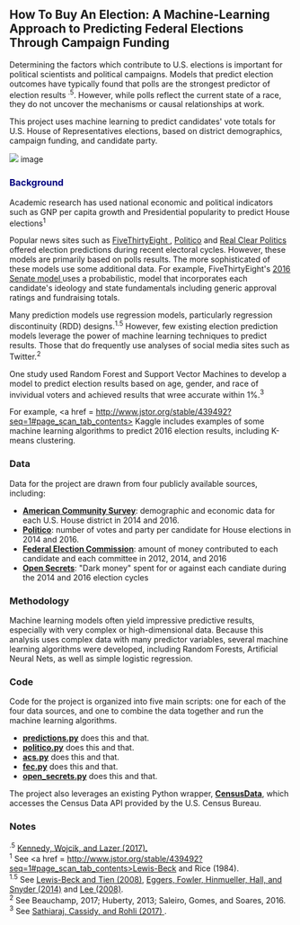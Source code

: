 ## How To Buy An Election: A Machine-Learning Approach to Predicting Federal Elections Through Campaign Funding

Determining the factors which contribute to U.S. elections is important for political scientists and political campaigns. Models that predict election outcomes have typically found that polls are the strongest predictor of election results <sup>.5</sup>. However, while polls reflect the current state of a race, they do not uncover the mechanisms or causal relationships at work.

This project uses machine learning to predict candidates' vote totals for U.S. House of Representatives elections, based on district demographics, campaign funding, and candidate party.

<img src="https://commons.wikimedia.org/wiki/File:1988_US_House_Election_Map.png"> image </image>

### <span style="color:navy">Background</span>

Academic research has used national economic and political indicators such as GNP per capita growth and Presidential popularity to predict House elections<sup>1</sup>

Popular news sites such as  <a href = https://projects.fivethirtyeight.com/congress-generic-ballot-polls/> FiveThirtyEight </a>, <a href = https://www.politico.com/news/2018-house-elections>Politico</a> and <a href = https://www.realclearpolitics.com/epolls/writeup/battle_for_the_house_of_representatives-51.html>Real Clear Politics</a> offered election predictions during recent electoral cycles. However, these models are primarily based on polls results. The more sophisticated of these models use some additional data. For example, FiveThirtyEight's <a href = https://projects.fivethirtyeight.com/2016-election-forecast/senate/>2016 Senate model </a>uses a probabilistic, model that incorporates each candidate's ideology and state fundamentals including generic approval ratings and fundraising totals.

Many prediction models use regression models, particularly regression discontinuity (RDD) designs.<sup>1.5</sup> However, few existing election prediction models leverage the power of machine learning techniques to predict results. Those that do frequently use analyses of social media sites such as Twitter.<sup>2</sup>

One study used Random Forest and Support Vector Machines to develop a model to predict election results based on age, gender, and race of invividual voters and achieved results that wree accurate within 1%.<sup>3</sup>

For example, <a href = http://www.jstor.org/stable/439492?seq=1#page_scan_tab_contents> </a>Kaggle</a> includes examples of some machine learning algorithms to predict 2016 election results, including K-means clustering.

### Data

Data for the project are drawn from four publicly available sources, including:
  * <a href = https://www.census.gov/programs-surveys/acs/><b>American Community Survey</b></a>: demographic and economic data for each U.S. House district in 2014 and 2016.
  * <a href=politico.com><b>Politico</b></a>: number of votes and party per candidate for House elections in 2014 and 2016.
  * <a href="fec.gov"><b>Federal Election Commission</b></a>:
  amount of money contributed to each candidate and each committee in 2012, 2014, and 2016
  * <a href="www.opensecrets.org"><b>Open Secrets</b></a>: "Dark money" spent for or against each candiate during the 2014 and 2016 election cycles

### Methodology

Machine learning models often yield impressive predictive results, especially with very complex or high-dimensional data. Because this analysis uses complex data with many predictor variables, several machine learning algorithms were developed, including Random Forests, Artificial Neural Nets, as well as simple logistic regression.

### Code

Code for the project is organized into five main scripts: one for each of the four data sources, and one to combine the data together and run the machine learning algorithms.
* <a href = "https://github.com/AndrewBrodsky/election_predictions/blob/master/predictions.py"> <b>predictions.py</b></a> does this and that.
* <a href = "https://github.com/AndrewBrodsky/election_predictions/blob/master/politico.py"> <b>politico.py</b></a> does this and that.
* <a href = "https://github.com/AndrewBrodsky/election_predictions/blob/master/acs.py"> <b>acs.py</b></a> does this and that.
* <a href = "https://github.com/AndrewBrodsky/election_predictions/blob/master/fec.py"> <b>fec.py</b></a> does this and that.
* <a href = "https://github.com/AndrewBrodsky/election_predictions/blob/master/open_secrets.py"> <b>open_secrets.py</b></a> does this and that.





The project also leverages an existing Python wrapper, <a href = "https://jtleider.github.io/censusdata/"> <b>CensusData</b></a>, which accesses the Census Data API provided by the U.S. Census Bureau.




### Notes

<sup>.5</sup> <a href = http://science.sciencemag.org/content/355/6324/515>Kennedy, Wojcik, and Lazer (2017).</a><br>
<sup>1</sup> See <a href = http://www.jstor.org/stable/439492?seq=1#page_scan_tab_contents>Lewis-Beck and Rice (1984)</a>.<br>
<sup>1.5</sup> See <a href = https://www.sciencedirect.com/science/article/pii/S0169207008000289>Lewis-Beck and Tien (2008),<a> <a href= https://onlinelibrary.wiley.com/doi/full/10.1111/ajps.12127> Eggers, Fowler, Hinmueller, Hall, and Snyder (2014)</a> and <a href = https://www.sciencedirect.com/science/article/pii/S0304407607001121>Lee (2008)</a>.<br>
<sup>2</sup> See Beauchamp, 2017; Huberty, 2013; Saleiro, Gomes, and Soares, 2016.<br>
<sup>3</sup> See <a href = https://www.liebertpub.com/doi/full/10.1089/big.2017.0047> Sathiaraj, Cassidy, and Rohli (2017) </a>.
